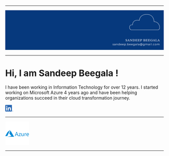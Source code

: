 ----------------

<img src="https://github.com/sbeegala/sbeegala/blob/main/linkedin%20final%20banner.png">

----------------

# Hi, I am Sandeep Beegala !

I have been working in Information Technology for over 12 years. I started working on Microsoft Azure 4 years ago and have been helping organizations succeed in their cloud transformation journey.

[<img src="https://github.com/sbeegala/sbeegala/blob/main/LI-In-Bug.png" width="25">](https://linkedin.com/in/sandeep-beegala)

---------------

<img src="https://github.com/sbeegala/sbeegala/blob/main/azure-svgrepo-com.svg" width="75">

--------------


